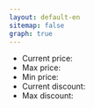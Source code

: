 ```yaml
---
layout: default-en
sitemap: false
graph: true
---
```


<div id="product"></div>
<div id="image"></div>

<ul>
	<li><div class="productDetail">Current price:</div> <div id="price"></div></li>
	<li><div class="productDetail">Max price:</div> <div id="maxprice"></div></li>
	<li><div class="productDetail">Min price:</div> <div id="minprice"></div></li>	
	<li><div class="productDetail">Current discount:</div> <div class="discount" id="discount"></div></li>
	<li><div class="productDetail">Max discount:</div> <div id="maxdiscount"></div></li>
</ul>

<div style="width: 375px; height: 300px;"><canvas id="myChart" className="chartjs"></canvas></div>

<script>
	window.addEventListener("load", function(){
		urlParams = new URLSearchParams(window.location.search);
		
		product = urlParams.get('product')
		brand = urlParams.get('brand')
		category = urlParams.get('category')
		price = urlParams.get('price')
		maxprice = urlParams.get('maxprice')
		minprice = urlParams.get('minprice')

		document.getElementById("product").innerHTML = "<a href='https://www.yoox.com/uk/" + product + "/item'>" + brand + " - " + category + "</a>";
		document.getElementById("image").innerHTML = "<img src='https://www.yoox.com/images/items/11/" + product + "_14_f.jpg?width=90&amp;height=115&amp;impolicy=crop&amp;gravity=Center' width='90' height='115'/>";

		document.getElementById("price").innerHTML = parseFloat(price).toLocaleString('en-GB', { style: 'currency', currency: 'GBP' })
		document.getElementById("maxprice").innerHTML = parseFloat(maxprice).toLocaleString('en-GB', { style: 'currency', currency: 'GBP' })
		document.getElementById("minprice").innerHTML = parseFloat(minprice).toLocaleString('en-GB', { style: 'currency', currency: 'GBP' })
	
		if(parseFloat(price) < parseFloat(maxprice)) {
			document.getElementById("discount").innerHTML = (parseFloat(maxprice) - parseFloat(price)).toLocaleString('en-GB', { style: 'currency', currency: 'GBP' })
		} else {
			document.getElementById("discount").innerHTML = "None"
			document.getElementById("discount").classList.remove("discount");
		}

		if(parseFloat(minprice) < parseFloat(maxprice)) {
			document.getElementById("maxdiscount").innerHTML = (parseFloat(maxprice) - parseFloat(minprice)).toLocaleString('en-GB', { style: 'currency', currency: 'GBP' })
		} else {
			document.getElementById("maxdiscount").innerHTML = "None"
		}	

		$.getJSON('/assets/data/diagram-data-uk.txt', function(data) {
		})
		.fail(function(jqXHR, textStatus, errorThrown) {
	        console.log("error " + textStatus);
	        console.log("incoming Text " + jqXHR.responseText);
    	})
    	.done(function(data){
    		var ctx = document.getElementById('myChart').getContext('2d');
    		console.log('data' + JSON.stringify(data.data[product]))

			var myChart = new Chart(ctx, {
		        type: 'line',
		        data: {
		            datasets: [{
		                label: 'Price',
		                fill: false,
		                data: data.data[product],
		                backgroundColor: 'blue',
		                borderColor: 'blue',
		            }],
		        },
		        options: {
		        	responsive: true,
    				maintainAspectRatio: false,
		            title: {
		                display: true,
		                text: 'Price evolution of ' + product
		            },
		            scales: {
		            	xAxes: [{
							type:'time',
							position: 'bottom',
							time: {
							    tooltipFormat:'DD/MM/YYYY',
			              		parser: 'YYYY-MM-DD',
			              		unit: 'day',
			              		displayFormats: {
			                		'day': 'DD/MM/YYYY'
			              		}
			          		},
							distribution: 'series'
						}]
		            },
		            tooltips: {
		            	custom: function(tooltip) {
					        tooltip.displayColors = false;
				        },
				        callbacks: {
				            label: function(tooltipItem, data) {
				                return '£' + tooltipItem.yLabel;
		            		}
		        		}
   					 }
		        }
			});
    	});
	});
</script>